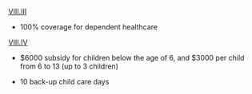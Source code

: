 [VIII.III](BrownGrads.pdf#page=32&selection=64,0,69,32)
- 100% coverage for dependent healthcare

[VIII.IV](BrownGrads.pdf#page=33&selection=28,0,29,40)
- $6000 subsidy for children below the age of 6, and $3000 per child from 6 to 13 (up to 3 children)

- 10 back-up child care days